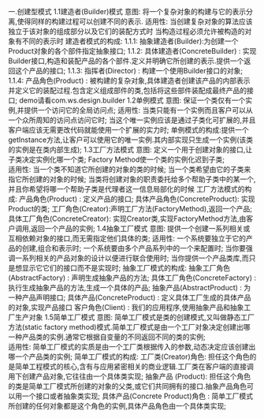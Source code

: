 一.创建型模式
    1.1建造者(Builder)模式
       意图: 将一个复杂对象的构建与它的表示分离,使得同样的构建过程可以创建不同的表示.
       适用性: 当创建复杂对象的算法应该独立于该对象的组成部分以及它们的装配方式时
              当构造过程必须允许被构造的对象有不同的表示时
       建造者模式的构成:
         1.1.1: 抽象建造者(Builder):为创建一个Product对象的各个部件指定抽象接口;
         1.1.2: 具体建造者(ConcreteBuilder) : 实现Builder接口,构造和装配产品的各个部件.定义并明确它所创建的表示.提供一个返回这个产品的接口;
         1.1.3: 指挥者(Director) : 构建一个使用Builder接口的对象;
         1.1.4: 产品角色(Product) : 被构建的复杂对象,具体建造者创建该产品的内部表示并定义它的装配过程.包含定义组成部件的类,包括将这些部件装配成最终产品的接口; 
       demo请看com.ws.design.builder
    1.2单例模式
        意图: 保证一个类仅有一个实例,并提供一个访问它的全局访问点;
        适用性: 当类只能有一个实例而且客户可以从一个众所周知的访问点访问它时;
               当这个唯一实例应该是通过子类化可扩展的,并且客户端应该无需更改代码就能使用一个扩展的实力时;
        单例模式的构成:提供一个getInstance方法,让客户可以使用它的唯一实例.其内部实现只生成一个实例(该类的实例是在类内部生成); 
    1.3工厂方法模式
        意图: 定义一个用于创建对象的接口,让子类决定实例化哪一个类; Factory Method使一个类的实例化迟到子类;     
        适用性: 当一个类不知道它所创建的对象的类的时候;
               当一个类希望由它的子类来指它所创建的对象的时候;
               当类将创建对象的职责委托给多个帮助子类中的某一个,并且你希望将哪一个帮助子类是代理者这一信息局部化的时候
        工厂方法模式的构成:
            产品角色(Product) : 定义产品的接口;
            具体产品角色(ConcreteProduct): 实现Product的类;
            工厂角色(Creator):声明工厂方法(FactoryMethod),返回一个产品; 
            具体工厂角色(ConcreteCreator): 实现Creator类,实现FactoryMethod方法,由客户调用,返回一个产品的实例;
    1.4抽象工厂模式
        意图: 提供一个创建一系列相关或互相依赖对象的接口,而无需指定他们具体的类;
        适用性:  一个系统要独立于它的产品的创建,组合和表示时;
                一个系统要由多个产品系列中的一个来配置时;
                当你要强调一系列相关的产品对象的设计以便进行联合使用时;
                当你提供一个产品类库,而只是想显示它它们的接口而不是实现时;
        抽象工厂模式的构成:
            抽象工厂角色(AbstractFactory) : 声明生成抽象产品的方法;
            具体工厂角色(ConcreteFactory) : 执行生成抽象产品的方法,生成一个具体的产品;
            抽象产品(AbstractProduct) : 为一种产品声明接口;
            具体产品(ConcreteProduct) : 定义具体工厂生成的具体产品的对象,实现产品接口
            客户角色(Client) : 我们的应用程序,使用抽象产品和抽象工厂生产对象
    1.5简单工厂模式
        意图: 简单工厂模式是类的创建模式,又叫做静态工厂方法(static factory method)模式.简单工厂模式是由一个工厂对象决定创建出哪一种产品类的实例.通常它根据自变量的不同返回不同的类的实例;    
        适用性: 简单工厂模式的实质是由一个工厂类根据传入的参数,动态决定应该创建出哪一个产品类的实例;
        简单工厂模式的构成:
            工厂类(Creator)角色: 担任这个角色的是简单工程模式的核心,含有与应用紧密相关的商业逻辑.工厂类在客户端的直接调用下创建产品对象,它往往由一个具体类实现;
            抽象产品 (Product): 担任这个角色的类是简单工厂模式所创建的对象的父类,或它们共同拥有的接口.抽象产品角色可以用一个接口或者抽象类实现;
            具体产品(Concrete Product)角色 : 简单工厂模式所创建的任何对象都是这个角色的实例,具体产品角色由一个具体类实现; 
         
         
         
         
         
         
         
         
         
         
         
         
         
         
         
         
         
         
         
         
         
         
         
         
         
         
         
         
         
         
         
         
         
         
         
    